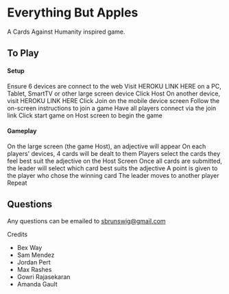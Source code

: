 # Everything But Apples

A Cards Against Humanity inspired game.

## To Play ##

#### Setup ####

Ensure 6 devices are connect to the web
Visit HEROKU LINK HERE on a PC, Tablet, SmartTV or other large screen device
Click Host
On another device, visit HEROKU LINK HERE
Click Join on the mobile device screen
Follow the on-screen instructions to join a game
Have all players connect via the join link
Click start game on Host screen to begin the game

#### Gameplay ####

On the large screen (the game Host), an adjective will appear
On each players' devices, 4 cards will be dealt to them
Players select the cards they feel best suit the adjective on the Host Screen
Once all cards are submitted, the leader will select which card best suits the adjective
A point is given to the player who chose the winning card
The leader moves to another player
Repeat

## Questions
Any questions can be emailed to sbrunswig@gmail.com

Credits

- Bex Way
- Sam Mendez
- Jordan Pert
- Max Rashes
- Gowri Rajasekaran
- Amanda Gault